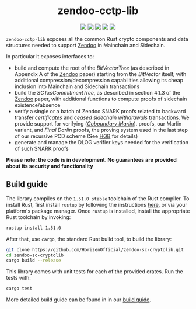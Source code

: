 <h1 align="center">zendoo-cctp-lib</h1>
<p align="center">
    <a href= "https://github.com/HorizenOfficial/zendoo-cctp-lib/releases"><img src="https://img.shields.io/github/release/HorizenOfficial/zendoo-cctp-lib.svg"></a>
    <a href="AUTHORS"><img src="https://img.shields.io/github/contributors/HorizenOfficial/zendoo-cctp-lib.svg?"></a>
    <a href="https://travis-ci.com/github/HorizenOfficial/zendoo-cctp-lib"><img src="https://app.travis-ci.com/HorizenOfficial/zendoo-cctp-lib.svg?branch=master"></a>
    <a href="LICENSE-MIT"><img src="https://img.shields.io/badge/license-MIT-blue.svg"></a>
    <a href="CONTRIBUTING.md"><img src="https://img.shields.io/badge/PRs-welcome-brightgreen.svg?style=flat-square"></a>
</p>


`zendoo-cctp-lib` exposes all the common Rust crypto components and data structures needed to support [Zendoo](https://eprint.iacr.org/2020/123.pdf "Zendoo") in Mainchain and Sidechain.

In particular it exposes interfaces to:

* build and compute the root of the *BitVectorTree* (as described in Appendix A of the [Zendoo](https://eprint.iacr.org/2020/123.pdf "Zendoo") paper)
  starting from the *BitVector* itself, with additional compression/decompression capabilities allowing its cheap inclusion into Mainchain and Sidechain transactions
* build the *SCTxsCommitmentTree*, as described in section 4.1.3 of the [Zendoo](https://eprint.iacr.org/2020/123.pdf "Zendoo") paper, with additional functions to compute proofs of sidechain existence/absence
* verify a single or a batch of Zendoo SNARK proofs related to backward transfer *certificates* and *ceased sidechain withdrawals* transactions. We provide support for verifying ([*Coboundary Marlin*](https://github.com/HorizenLabs/marlin)).
proofs, our Marlin variant, and *Final Darlin* proofs, the proving system used in the last step of our recursive PCD scheme (See [HGB](https://eprint.iacr.org/2021/930) for details)
* generate and manage the DLOG verifier keys needed for the verification of such SNARK proofs

**Please note: the code is in development. No guarantees are provided about its security and functionality**

## Build guide

The library compiles on the `1.51.0 stable` toolchain of the Rust compiler.
To install Rust, first install `rustup` by following the instructions [here](https://rustup.rs/), or via your platform's package manager.
Once `rustup` is installed, install the appropriate Rust toolchain by invoking:
```bash
rustup install 1.51.0
```
After that, use `cargo`, the standard Rust build tool, to build the library:
```bash
git clone https://github.com/HorizenOfficial/zendoo-sc-cryptolib.git
cd zendoo-sc-cryptolib
cargo build --release
```
This library comes with unit tests for each of the provided crates. Run the tests with:
```bash
cargo test
``` 
More detailed build guide can be found in in our [build guide](BUILD.md).